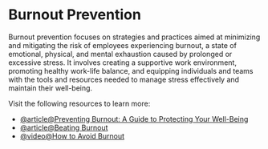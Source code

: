 # Burnout Prevention

Burnout prevention focuses on strategies and practices aimed at minimizing and mitigating the risk of employees experiencing burnout, a state of emotional, physical, and mental exhaustion caused by prolonged or excessive stress. It involves creating a supportive work environment, promoting healthy work-life balance, and equipping individuals and teams with the tools and resources needed to manage stress effectively and maintain their well-being.

Visit the following resources to learn more:

- [@article@Preventing Burnout: A Guide to Protecting Your Well-Being](https://www.psychiatry.org/news-room/apa-blogs/preventing-burnout-protecting-your-well-being)
- [@article@Beating Burnout](https://hbr.org/2016/11/beating-burnout)
- [@video@How to Avoid Burnout](https://www.youtube.com/watch?v=smjGAcyqDnk)